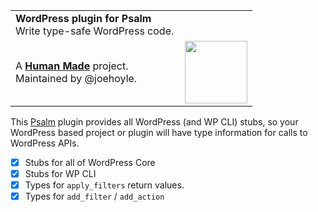 <table width="100%">
	<tr>
		<td align="left" width="70">
			<strong>WordPress plugin for Psalm</strong><br />
			Write type-safe WordPress code.
		</td>
		<td align="right" width="30%">
		</td>
	</tr>
	<tr>
		<td>
			A <strong><a href="https://hmn.md/">Human Made</a></strong> project.<br />
			Maintained by @joehoyle.
		</td>
		<td align="center">
			<img src="https://hmn.md/content/themes/hmnmd/assets/images/hm-logo.svg" width="100" />
		</td>
	</tr>
</table>

This [Psalm](https://psalm.dev/) plugin provides all WordPress (and WP CLI) stubs, so your WordPress based project or plugin will have type information for calls to WordPress APIs.

- [x] Stubs for all of WordPress Core
- [x] Stubs for WP CLI
- [x] Types for `apply_filters` return values.
- [x] Types for `add_filter` / `add_action`
